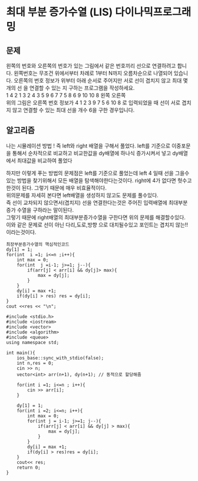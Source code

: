 # 최대 부분 증가수열 (LIS) 다이나믹프로그래밍

## 문제 
왼쪽의 번호와 오른쪽의 번호가 있는 그림에서 같은 번호끼리 선으로 연결하려고 합니다. 왼쪽번호는 무조건 위에서부터 차례로 1부터 N까지 오름차순으로 나열되어 있습니다. 오른쪽의 번호 정보가 위부터 아래 순서로 주어지만 서로 선이 겹치지 않고 최대 몇 개의 선 을 연결할 수 있는 지 구하는 프로그램을 작성하세요.  
1   4
2   1
3   2
4   3
5   9
6   7
7   5
8   6
9   10
10  8
왼쪽  오른쪽  
위의 그림은 오른쪽 번호 정보가 4 1 2 3 9 7 5 6 10 8 로 입력되었을 때 선이 서로 겹치지 않고 연결할 수 있는 최대 선을 개수 6을 구한 경우입니다.

## 알고리즘

나는 시뮬레이션 방법 ! 즉 left와 right 배열을 구해서 풀었다. left를 기준으로 이중포문을 통해서 순차적으로 비교하고 비교한값을 dy배열에 하나식 증가시켜서 넣고 dy배열에서 최대값을 비교하여 풀었다

하지만 이렇게 푸는 방법의 문제점은 left를 기준으로 풀었는데 left 4 일때 선을 그을수있는 방법을 찾기위해서 모든 배열을 탐색해야한다는것이다. right에 4가 없다면 헛수고 한것이 된다. 그렇기 때문에 매우 비효율적이다.  
위의문제를 자세히 본다면 left배열을 생성하지 않고도 문제를 풀수있다.  
즉 선이 교차되지 않으면서(겹치지) 선을 연결한다는것은 주어진 입력배열에 최대부분증가 수열을 구하라는 말이된다.  
그렇기 때문에 right배열의 최대부분증가수열을 구한다면 위의 문제를 해결할수있다.  
이와 같은 문제로 선이 아닌 다리,도로,방향 으로 대치될수있고 포인트는 겹치지 않는!! 이라는것이다. 

```
최장부분증가수열의 핵심적인코드
dy[1] = 1;
for(int  i =1; i<=n ;i++){
    int max = 0;
    for(int  j =i-1; j>=1; j--){
        if(arr[j] < arr[i] && dy[j]> max){
            max = dy[j];
        }
    }
    dy[i] = max +1;
    if(dy[i] > res) res = dy[i];
}
cout <<res << "\n";
```

```
#include <stdio.h>
#include <iostream>
#include <vector>
#include <algorithm>
#include <queue>
using namespace std;

int main(){
    ios_base::sync_with_stdio(false);
    int n,res = 0;
    cin >> n;
    vector<int> arr(n+1), dy(n+1); // 동적으로 할당해줌

    for(int i =1; i<=n ; i++){
        cin >> arr[i];
    }

    dy[1] = 1;
    for(int i =2; i<=n; i++){
        int max = 0;
        for(int j = i-1; j>=1; j--){
            if(arr[j] < arr[i] && dy[j] > max){
                max = dy[j];
            }
        }
        dy[i] = max +1;
        if(dy[i] > res)res = dy[i];
    }
    cout<< res;
    return 0;
}
```
